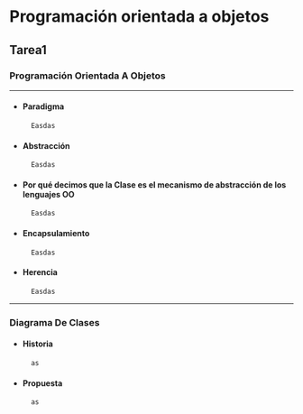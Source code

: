 # Programación orientada a objetos

## **Tarea1**

### Programación Orientada A Objetos

***

* #### Paradigma

        Easdas


* #### Abstracción

        Easdas

* #### Por qué decimos que la Clase es el mecanismo de abstracción de los lenguajes OO

        Easdas

* #### Encapsulamiento

        Easdas

* #### Herencia

        Easdas

*** 

### **Diagrama De Clases**

* #### Historia

        as

* #### Propuesta

        as